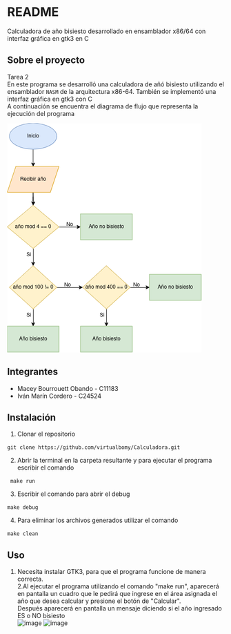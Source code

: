 # README
Calculadora de año bisiesto desarrollado en ensamblador x86/64 con interfaz gráfica en gtk3 en C

## Sobre el proyecto
Tarea 2 <br />
En este programa se desarrolló una calculadora de añó bisiesto utilizando el ensamblador `NASM` de la arquitectura x86-64. También se implementó una interfaz gráfica en gtk3 con C <br />
A continuación se encuentra el diagrama de flujo que representa la ejecución del programa

![image info](./img/calculadorabisiesto.drawio.png)
<br />



## Integrantes
- Macey Bourrouett Obando - C11183 <br /> 
- Iván Marín Cordero - C24524


## Instalación
1. Clonar el repositorio
```
git clone https://github.com/virtualbomy/Calculadora.git
```  
2. Abrir la terminal en la carpeta resultante y para ejecutar el programa escribir el comando
```
 make run
```
3. Escribir el comando para abrir el debug
```
make debug
```
4. Para eliminar los archivos generados utilizar el comando 
```
make clean
```

## Uso
1. Necesita instalar GTK3, para que el programa funcione de manera correcta. <br />
2.Al ejecutar el programa utilizando el comando "make run", aparecerá en pantalla un cuadro que le pedirá que ingrese en el área asignada el año que desea calcular y presione el botón de "Calcular".<br /> Después aparecerá en pantalla un mensaje diciendo si el año ingresado ES o NO bisiesto<br />
![image](https://github.com/user-attachments/assets/8af2c719-aac0-470d-8c5a-cad8cc893928)
![image](https://github.com/user-attachments/assets/d00dbba9-e2f0-42eb-95f7-394f5903dac1)
